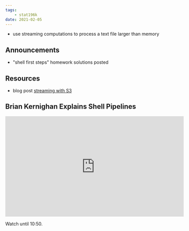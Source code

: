 ```yaml
---
tags:
    - stat196k
date: 2021-02-05
---
```


- use streaming computations to process a text file larger than memory

## Announcements

- "shell first steps" homework solutions posted

## Resources

- blog post [streaming with S3](https://loige.co/aws-command-line-s3-content-from-stdin-or-to-stdout/)


## Brian Kernighan Explains Shell Pipelines

<iframe width="560" height="315" src="https://www.youtube.com/embed/tc4ROCJYbm0?start=331" frameborder="0" allow="accelerometer; autoplay; clipboard-write; encrypted-media; gyroscope; picture-in-picture" allowfullscreen></iframe>

Watch until 10:50.
